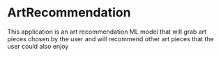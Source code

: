 # ArtRecommendation
This application is an art recommendation ML model that will grab art pieces chosen by the user and will recommend other art pieces that the user could also enjoy
